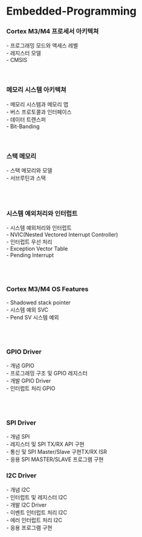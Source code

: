 # Embedded-Programming



 <h3>Cortex M3/M4 프로세서 아키텍쳐</h3>
  - 프로그래밍 모드와 액세스 레벨<br/>
  - 레지스터 모델 <br/>
  - CMSIS <br/>
  <br/><br/>
  
  
  
  
  
 <h3>메모리 시스템 아키텍쳐</h3>
  - 메모리 시스템과 메모리 맵 <br/>
  - 버스 프로토콜과 인터페이스 <br/>
  - 데이터 트랜스퍼 <br/>
  - Bit-Banding<br/>
<br/><br/>
  
  
  
  
  
 <h3>스택 메모리 </h3>
  - 스택 메모리와 모델 <br/>
  - 서브루틴과 스택 <br/>
  
  <br/><br/>
  
  
  
  
<h3>시스템 예외처리와 인터럽트</h3>
  - 시스템 예외처리와 인터럽트 <br/>
  - NVIC(Nested Vectored Interrupt Controller) <br/>
  - 인터럽트 우선 처리<br/>
  - Exception Vector Table <br/>
  - Pending Interrupt <br/>
  
  <br/><br/>
  
  
  
  
 <h3>Cortex M3/M4 OS Features</h3>
  - Shadowed stack pointer <br/>
  - 시스템 예외 SVC <br/>
  - Pend SV 시스템 예외 <br/>

<br/><br/>




 <h3>GPIO Driver </h3>
  - 개념 GPIO <br/>
  - 프로그래밍 구조 및 GPIO 레지스터 <br/>
  - 개발 GPIO Driver <br/>
  - 인터럽트 처리 GPIO<br/>

<br/><br/>




 <h3>SPI Driver </h3>
  - 개념 SPI <br/>
  - 레지스터 및 SPI TX/RX API 구현 <br/>
  - 통신 및 SPI Master/Slave 구현TX/RX ISR <br/>
  - 응용 SPI MASTER/SLAVE 프로그램 구현 <br/>






 <h3>I2C Driver</h3> 
  - 개념 I2C <br/>
  - 인터럽트 및 레지스터 I2C  <br/>
  - 개발 I2C Driver <br/>
  - 이벤트 인터럽트 처리 I2C <br/>
  - 에러 인터럽트 처리 I2C <br/>
  - 응용 프로그램 구현 <br/>




